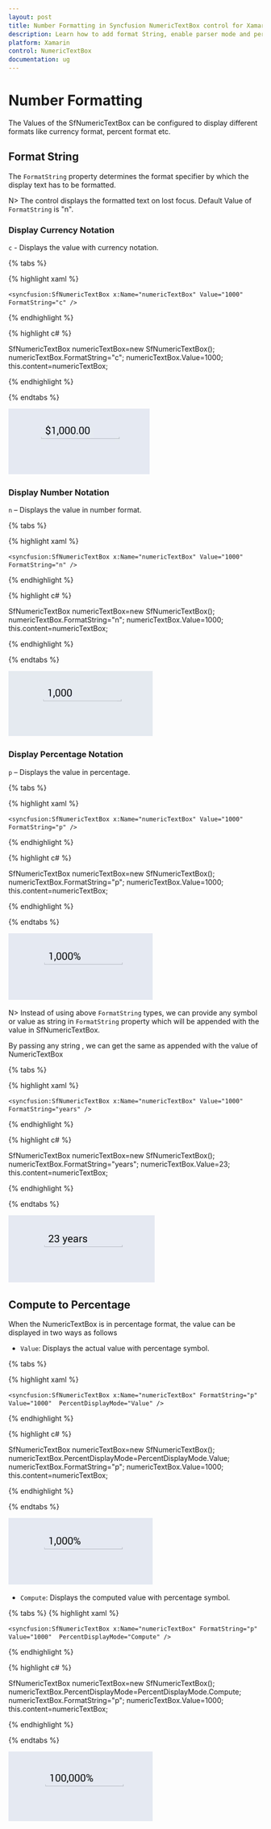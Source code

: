 ```yaml
---
layout: post
title: Number Formatting in Syncfusion NumericTextBox control for Xamarin.Forms
description: Learn how to add format String, enable parser mode and percent display mode for NumericTextBox control.
platform: Xamarin
control: NumericTextBox
documentation: ug
---
```

# Number Formatting

The Values of the SfNumericTextBox can be configured to display different formats like currency format, percent format etc. 

## Format String

The `FormatString` property determines the format specifier by which the display text has to be formatted. 

N> The control displays the formatted text on lost focus. Default Value of `FormatString` is "n".

### Display Currency Notation

`c` - Displays the value with currency notation.
	
{% tabs %}	

{% highlight xaml %}

	<syncfusion:SfNumericTextBox x:Name="numericTextBox" Value="1000" FormatString="c" />
	
{% endhighlight %}
	
{% highlight c# %}

SfNumericTextBox numericTextBox=new SfNumericTextBox();
numericTextBox.FormatString="c";
numericTextBox.Value=1000;
this.content=numericTextBox;

{% endhighlight %}

{% endtabs %}
	
![](images/currency.png)

### Display Number Notation

`n` – Displays the value in number format.

{% tabs %}

{% highlight xaml %}

	<syncfusion:SfNumericTextBox x:Name="numericTextBox" Value="1000" FormatString="n" />
	
{% endhighlight %}
	
{% highlight c# %}
	
SfNumericTextBox numericTextBox=new SfNumericTextBox();
numericTextBox.FormatString="n";
numericTextBox.Value=1000;
this.content=numericTextBox;
	 
{% endhighlight %}

{% endtabs %}

![](images/number.png)

### Display Percentage Notation

`p` – Displays the value in percentage.
	
{% tabs %}	

{% highlight xaml %}

	<syncfusion:SfNumericTextBox x:Name="numericTextBox" Value="1000" FormatString="p" />
	
{% endhighlight %}
	
{% highlight c# %}

SfNumericTextBox numericTextBox=new SfNumericTextBox();
numericTextBox.FormatString="p";
numericTextBox.Value=1000;
this.content=numericTextBox;
	 
{% endhighlight %}

{% endtabs %}
	
![](images/percentage.png)

N> Instead of using above `FormatString` types, we can provide any symbol or value as string in `FormatString` property which will be appended with the value in SfNumericTextBox. 

By passing any string , we can get the same as appended with the value of NumericTextBox

{% tabs %}	

{% highlight xaml %}

	<syncfusion:SfNumericTextBox x:Name="numericTextBox" Value="1000" FormatString="years" />
	
{% endhighlight %}
	
{% highlight c# %}

SfNumericTextBox numericTextBox=new SfNumericTextBox();
numericTextBox.FormatString="years";
numericTextBox.Value=23;
this.content=numericTextBox;
	 
{% endhighlight %}

{% endtabs %}


![](images/years.png)

## Compute to Percentage

When the NumericTextBox is in percentage format, the value can be displayed in two ways as follows

* `Value`: Displays the actual value with percentage symbol.

{% tabs %}

{% highlight xaml %}

	<syncfusion:SfNumericTextBox x:Name="numericTextBox" FormatString="p" Value="1000"  PercentDisplayMode="Value" />
	
{% endhighlight %}

{% highlight c# %}

SfNumericTextBox numericTextBox=new SfNumericTextBox();
numericTextBox.PercentDisplayMode=PercentDisplayMode.Value;
numericTextBox.FormatString="p";
numericTextBox.Value=1000;
this.content=numericTextBox;

{% endhighlight %}

{% endtabs %}

![](images/percentage.png)


* `Compute`: Displays the computed value with percentage symbol.

{% tabs %}
{% highlight xaml %}

	<syncfusion:SfNumericTextBox x:Name="numericTextBox" FormatString="p" Value="1000"  PercentDisplayMode="Compute" />
	
{% endhighlight %}

{% highlight c# %}

SfNumericTextBox numericTextBox=new SfNumericTextBox();
numericTextBox.PercentDisplayMode=PercentDisplayMode.Compute;
numericTextBox.FormatString="p";
numericTextBox.Value=1000;
this.content=numericTextBox;

{% endhighlight %}

{% endtabs %}

![](images/percentagevalue.png)


